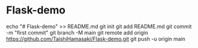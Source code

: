 # Flask-demo
echo "# Flask-demo" >> README.md
git init
git add README.md
git commit -m "first commit"
git branch -M main
git remote add origin https://github.com/TaishiHamasaki/Flask-demo.git
git push -u origin main
